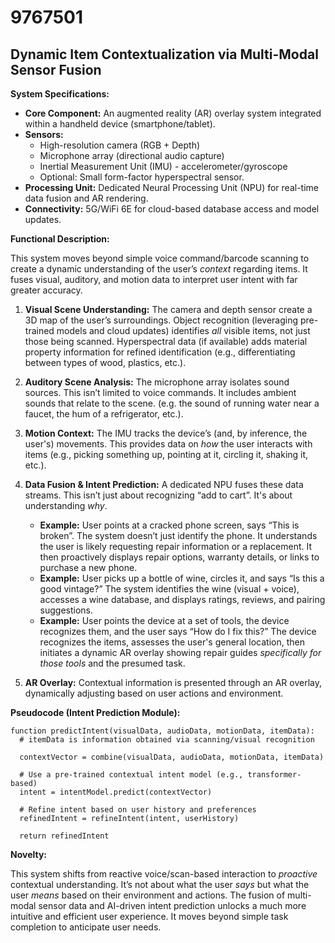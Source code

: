 # 9767501

## Dynamic Item Contextualization via Multi-Modal Sensor Fusion

**System Specifications:**

*   **Core Component:** An augmented reality (AR) overlay system integrated within a handheld device (smartphone/tablet).
*   **Sensors:**
    *   High-resolution camera (RGB + Depth)
    *   Microphone array (directional audio capture)
    *   Inertial Measurement Unit (IMU) - accelerometer/gyroscope
    *   Optional: Small form-factor hyperspectral sensor.
*   **Processing Unit:** Dedicated Neural Processing Unit (NPU) for real-time data fusion and AR rendering.
*   **Connectivity:** 5G/WiFi 6E for cloud-based database access and model updates.

**Functional Description:**

This system moves beyond simple voice command/barcode scanning to create a dynamic understanding of the user’s *context* regarding items. It fuses visual, auditory, and motion data to interpret user intent with far greater accuracy.

1.  **Visual Scene Understanding:** The camera and depth sensor create a 3D map of the user’s surroundings.  Object recognition (leveraging pre-trained models and cloud updates) identifies *all* visible items, not just those being scanned. Hyperspectral data (if available) adds material property information for refined identification (e.g., differentiating between types of wood, plastics, etc.).
2.  **Auditory Scene Analysis:**  The microphone array isolates sound sources. This isn’t limited to voice commands. It includes ambient sounds that relate to the scene. (e.g. the sound of running water near a faucet, the hum of a refrigerator, etc.).
3.  **Motion Context:** The IMU tracks the device’s (and, by inference, the user's) movements. This provides data on *how* the user interacts with items (e.g., picking something up, pointing at it, circling it, shaking it, etc.).

4.  **Data Fusion & Intent Prediction:** A dedicated NPU fuses these data streams. This isn’t just about recognizing “add to cart”. It's about understanding *why*.

    *   **Example:** User points at a cracked phone screen, says “This is broken”. The system doesn’t just identify the phone. It understands the user is likely requesting repair information or a replacement. It then proactively displays repair options, warranty details, or links to purchase a new phone.
    *   **Example:** User picks up a bottle of wine, circles it, and says “Is this a good vintage?” The system identifies the wine (visual + voice), accesses a wine database, and displays ratings, reviews, and pairing suggestions.
    *   **Example:** User points the device at a set of tools, the device recognizes them, and the user says “How do I fix this?” The device recognizes the items, assesses the user's general location, then initiates a dynamic AR overlay showing repair guides *specifically for those tools* and the presumed task.

5.  **AR Overlay:**  Contextual information is presented through an AR overlay, dynamically adjusting based on user actions and environment.

**Pseudocode (Intent Prediction Module):**

```
function predictIntent(visualData, audioData, motionData, itemData):
  # itemData is information obtained via scanning/visual recognition

  contextVector = combine(visualData, audioData, motionData, itemData)

  # Use a pre-trained contextual intent model (e.g., transformer-based)
  intent = intentModel.predict(contextVector)

  # Refine intent based on user history and preferences
  refinedIntent = refineIntent(intent, userHistory)

  return refinedIntent
```

**Novelty:**

This system shifts from reactive voice/scan-based interaction to *proactive* contextual understanding. It’s not about what the user *says* but what the user *means* based on their environment and actions. The fusion of multi-modal sensor data and AI-driven intent prediction unlocks a much more intuitive and efficient user experience. It moves beyond simple task completion to anticipate user needs.